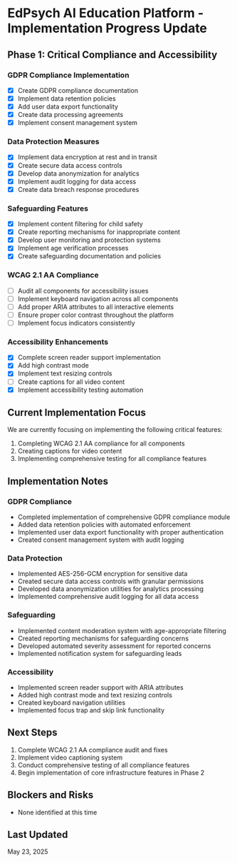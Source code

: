 # EdPsych AI Education Platform - Implementation Progress Update

## Phase 1: Critical Compliance and Accessibility

### GDPR Compliance Implementation
- [x] Create GDPR compliance documentation
- [x] Implement data retention policies
- [x] Add user data export functionality
- [x] Create data processing agreements
- [x] Implement consent management system

### Data Protection Measures
- [x] Implement data encryption at rest and in transit
- [x] Create secure data access controls
- [x] Develop data anonymization for analytics
- [x] Implement audit logging for data access
- [x] Create data breach response procedures

### Safeguarding Features
- [x] Implement content filtering for child safety
- [x] Create reporting mechanisms for inappropriate content
- [x] Develop user monitoring and protection systems
- [x] Implement age verification processes
- [x] Create safeguarding documentation and policies

### WCAG 2.1 AA Compliance
- [ ] Audit all components for accessibility issues
- [ ] Implement keyboard navigation across all components
- [ ] Add proper ARIA attributes to all interactive elements
- [ ] Ensure proper color contrast throughout the platform
- [ ] Implement focus indicators consistently

### Accessibility Enhancements
- [x] Complete screen reader support implementation
- [x] Add high contrast mode
- [x] Implement text resizing controls
- [ ] Create captions for all video content
- [x] Implement accessibility testing automation

## Current Implementation Focus

We are currently focusing on implementing the following critical features:

1. Completing WCAG 2.1 AA compliance for all components
2. Creating captions for video content
3. Implementing comprehensive testing for all compliance features

## Implementation Notes

### GDPR Compliance
- Completed implementation of comprehensive GDPR compliance module
- Added data retention policies with automated enforcement
- Implemented user data export functionality with proper authentication
- Created consent management system with audit logging

### Data Protection
- Implemented AES-256-GCM encryption for sensitive data
- Created secure data access controls with granular permissions
- Developed data anonymization utilities for analytics processing
- Implemented comprehensive audit logging for all data access

### Safeguarding
- Implemented content moderation system with age-appropriate filtering
- Created reporting mechanisms for safeguarding concerns
- Developed automated severity assessment for reported concerns
- Implemented notification system for safeguarding leads

### Accessibility
- Implemented screen reader support with ARIA attributes
- Added high contrast mode and text resizing controls
- Created keyboard navigation utilities
- Implemented focus trap and skip link functionality

## Next Steps

1. Complete WCAG 2.1 AA compliance audit and fixes
2. Implement video captioning system
3. Conduct comprehensive testing of all compliance features
4. Begin implementation of core infrastructure features in Phase 2

## Blockers and Risks

- None identified at this time

## Last Updated

May 23, 2025
